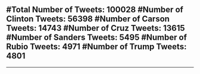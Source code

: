 #Total Number of Tweets: 100028 
#Number of Clinton Tweets: 56398
#Number of Carson Tweets: 14743
#Number of Cruz Tweets: 13615
#Number of Sanders Tweets: 5495
#Number of Rubio Tweets: 4971
#Number of Trump Tweets: 4801
---
---
